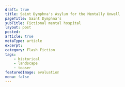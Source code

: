 ```yaml
---
draft: true
title: Saint Dymphna's Asylum for the Mentally Unwell
pageTitle: Saint Dymphna's
subTitle: Fictional mental hospital
layout: post
posted:
article: true
metaType: article
excerpt:
category: Flash Fiction
tags:
    - historical
    - landscape
    - teaser
featuredImage: evaluation
menu: false
---
```


